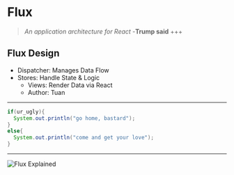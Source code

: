 # Flux 

>_An application architecture for React_
>-**Trump said**
+++

## Flux Design

- Dispatcher: Manages Data Flow
- Stores: Handle State & Logic
  - Views: Render Data via React
  - Author: Tuan

---
```Java
if(ur_ugly){
  System.out.println("go home, bastard");
}
else{
  System.out.println("come and get your love");
}
```

---
![Flux Explained](https://assets-cdn.github.com/images/modules/open_graph/github-octocat.png)
